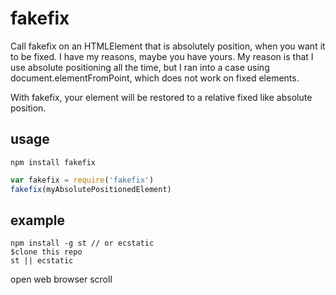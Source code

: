 # fakefix

Call fakefix on an HTMLElement that is absolutely position, when you want it to be fixed.  I have my reasons, maybe you have yours.  My reason is that I use absolute positioning all the time, but I ran into a case using document.elementFromPoint, which does not work on fixed elements.  

With fakefix, your element will be restored to a relative fixed like absolute position.  

## usage

```
npm install fakefix
```

```js
var fakefix = require('fakefix')
fakefix(myAbsolutePositionedElement)
```

## example
```
npm install -g st // or ecstatic
$clone this repo
st || ecstatic
```
open web browser
scroll
